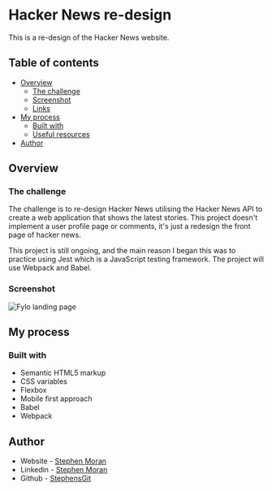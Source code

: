 # Hacker News re-design

This is a re-design of the Hacker News website.

## Table of contents

- [Overview](#overview)
  - [The challenge](#the-challenge)
  - [Screenshot](#screenshot)
  - [Links](#links)
- [My process](#my-process)
  - [Built with](#built-with)
  - [Useful resources](#useful-resources)
- [Author](#author)

## Overview

### The challenge

The challenge is to re-design Hacker News utilising the Hacker News API to create a web application that shows the latest stories. This project doesn't implement a user profile page or comments, it's just a redesign the front page of hacker news.

This project is still ongoing, and the main reason I began this was to practice using Jest which is a JavaScript testing framework. The project will use Webpack and Babel.

### Screenshot
![Fylo landing page](https://user-images.githubusercontent.com/45046901/129782219-86668e16-3c49-4588-9607-1c3f1cf1cc0b.png)


## My process

### Built with

- Semantic HTML5 markup
- CSS variables
- Flexbox
- Mobile first approach
- Babel
- Webpack

## Author

- Website - [Stephen Moran](https://www.stephenmoran.ie)
- Linkedin - [Stephen Moran](https://www.linkedin.com/in/stephen-moran-/)
- Github - [StephensGit](https://github.com/StephensGit)
